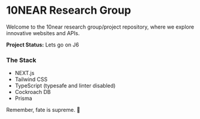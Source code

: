 # 10NEAR Research Group

Welcome to the 10near research group/project repository, where we explore innovative websites and APIs.

**Project Status:** Lets go on J6


### The Stack
- NEXT.js
- Tailwind CSS
- TypeScript (typesafe and linter disabled)
- Cockroach DB
- Prisma

Remember, fate is supreme. 🚀
